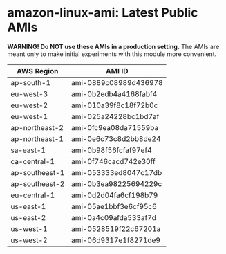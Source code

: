 # amazon-linux-ami: Latest Public AMIs

**WARNING! Do NOT use these AMIs in a production setting.** The AMIs are meant only to make initial experiments with this module more convenient.

| AWS Region | AMI ID |
| ---------- | ------ |
| ap-south-1 | ami-0889c08989d436978 |
| eu-west-3 | ami-0b2edb4a4168fabf4 |
| eu-west-2 | ami-010a39f8c18f72b0c |
| eu-west-1 | ami-025a24228bc1bd7af |
| ap-northeast-2 | ami-0fc9ea08da71559ba |
| ap-northeast-1 | ami-0e6c73c8d2bb8de24 |
| sa-east-1 | ami-0b98f56fcfaf97ef4 |
| ca-central-1 | ami-0f746cacd742e30ff |
| ap-southeast-1 | ami-053333ed8047c17db |
| ap-southeast-2 | ami-0b3ea98225694229c |
| eu-central-1 | ami-0d2d04fa6cf198b79 |
| us-east-1 | ami-05ae1bbf3e6cf95c6 |
| us-east-2 | ami-0a4c09afda533af7d |
| us-west-1 | ami-0528519f22c67201a |
| us-west-2 | ami-06d9317e1f8271de9 |
